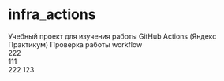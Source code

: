 # infra_actions
Учебный проект для изучения работы GitHub Actions (Яндекс Практикум)
Проверка работы workflow  
222  
111  
222
123